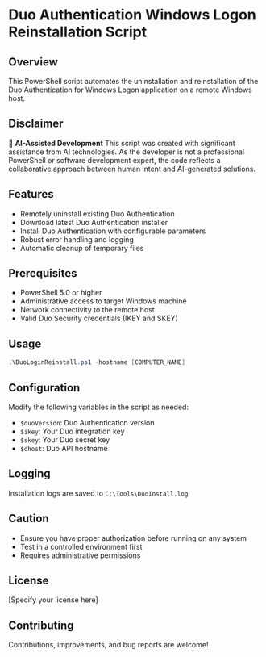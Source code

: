 # Duo Authentication Windows Logon Reinstallation Script

## Overview
This PowerShell script automates the uninstallation and reinstallation of the Duo Authentication for Windows Logon application on a remote Windows host.

## Disclaimer
🤖 **AI-Assisted Development**
This script was created with significant assistance from AI technologies. As the developer is not a professional PowerShell or software development expert, the code reflects a collaborative approach between human intent and AI-generated solutions.

## Features
- Remotely uninstall existing Duo Authentication
- Download latest Duo Authentication installer
- Install Duo Authentication with configurable parameters
- Robust error handling and logging
- Automatic cleanup of temporary files

## Prerequisites
- PowerShell 5.0 or higher
- Administrative access to target Windows machine
- Network connectivity to the remote host
- Valid Duo Security credentials (IKEY and SKEY)

## Usage
```powershell
.\DuoLoginReinstall.ps1 -hostname [COMPUTER_NAME]
```

## Configuration
Modify the following variables in the script as needed:
- `$duoVersion`: Duo Authentication version
- `$ikey`: Your Duo integration key
- `$skey`: Your Duo secret key
- `$dhost`: Duo API hostname

## Logging
Installation logs are saved to `C:\Tools\DuoInstall.log`

## Caution
- Ensure you have proper authorization before running on any system
- Test in a controlled environment first
- Requires administrative permissions

## License
[Specify your license here]

## Contributing
Contributions, improvements, and bug reports are welcome!
